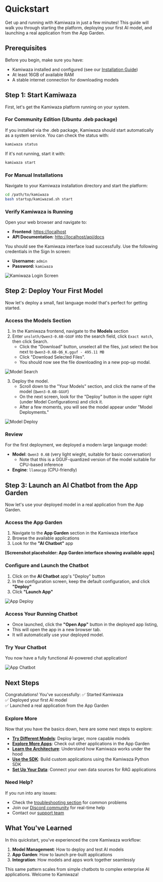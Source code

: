 # Quickstart

Get up and running with Kamiwaza in just a few minutes! This guide will walk you through starting the platform, deploying your first AI model, and launching a real application from the App Garden.

## Prerequisites

Before you begin, make sure you have:
- Kamiwaza installed and configured (see our [Installation Guide](installation/installation_process))
- At least 16GB of available RAM
- A stable internet connection for downloading models

## Step 1: Start Kamiwaza

First, let's get the Kamiwaza platform running on your system.

### For Community Edition (Ubuntu .deb package)
If you installed via the .deb package, Kamiwaza should start automatically as a system service. You can check the status with:

```bash
kamiwaza status
```

If it's not running, start it with:
```bash
kamiwaza start
```

### For Manual Installations
Navigate to your Kamiwaza installation directory and start the platform:

```bash
cd /path/to/kamiwaza
bash startup/kamiwazad.sh start
```

### Verify Kamiwaza is Running

Open your web browser and navigate to:
- **Frontend**: [https://localhost](https://localhost)
- **API Documentation**: [http://localhost/api/docs](http://localhost/api/docs)

You should see the Kamiwaza interface load successfully. Use the following credentials in the Sign In screen:
* **Username:** `admin`
* **Password:** `kamiwaza`

![Kamiwaza Login Screen](/img/quickstart/ss_login.png)


## Step 2: Deploy Your First Model

Now let's deploy a small, fast language model that's perfect for getting started.

### Access the Models Section

1. In the Kamiwaza frontend, navigate to the **Models** section
2. Enter `unsloth/Qwen3-0.6B-GGUF` into the search field, click `Exact match`, then click Search.
    * Click the "Download" button, unselect all the files, just select the box next to `Qwen3-0.6B-Q6_K.gguf - 495.11 MB`
    * Click "Download Selected Files".
    * You should now see the file downloading in a new pop-up modal.

![Model Search](/img/quickstart/ss_model_search.png)

3. Deploy the model.
    * Scroll down to the "Your Models" section, and click the name of the model (`Qwen3-0.6B-GGUF`)
    * On the next screen, look for the "Deploy" button in the upper right (under Model Configurations) and click it.
    * After a few moments, you will see the model appear under "Model Deployments."

![Model Deploy](/img/quickstart/ss_model_deploy.png)

### Review

For the first deployment, we deployed a modern large language model:
- **Model**: `Qwen3 0.6B` (very light wieght, suitable for basic conversation)
    - Note that this is a GGUF-quantized version of the model suitable for CPU-based inference
- **Engine**: `llamacpp` (CPU-friendly)


## Step 3: Launch an AI Chatbot from the App Garden

Now let's use your deployed model in a real application from the App Garden.

### Access the App Garden

1. Navigate to the **App Garden** section in the Kamiwaza interface
2. Browse the available applications
3. Look for the **"AI Chatbot"** app

**[Screenshot placeholder: App Garden interface showing available apps]**

### Configure and Launch the Chatbot

1. Click on the **AI Chatbot** app's "Deploy" button
2. In the configuration screen, keep the default configuration, and click **"Deploy"**
3. Click **"Launch App"**

![App Deploy](/img/quickstart/ss_app.png)

### Access Your Running Chatbot

* Once launched, click the **"Open App"** button in the deployed app listing,
* This will open the app in a new browser tab.
* It will automatically use your deployed model.

### Try Your Chatbot

You now have a fully functional AI-powered chat application!

![App Chatbot](/img/quickstart/ss_chatbot.png)

## Next Steps

Congratulations! You've successfully:
✅ Started Kamiwaza  
✅ Deployed your first AI model  
✅ Launched a real application from the App Garden  

### Explore More

Now that you have the basics down, here are some next steps to explore:

- **[Try Different Models](models)**: Deploy larger, more capable models
- **[Explore More Apps](app-garden)**: Check out other applications in the App Garden
- **[Learn the Architecture](architecture/overview)**: Understand how Kamiwaza works under the hood
- **[Use the SDK](/sdk/intro)**: Build custom applications using the Kamiwaza Python SDK
- **[Set Up Your Data](data-engine)**: Connect your own data sources for RAG applications

### Need Help?

If you run into any issues:
- Check the [troubleshooting section](other-topics) for common problems
- Join our [Discord community](https://discord.gg/cVGBS5rD2U) for real-time help
- Contact our [support team](https://portal.kamiwaza.ai/_hcms/mem/login?redirect_url=https%3A%2F%2Fportal.kamiwaza.ai%2Ftickets-view)

## What You've Learned

In this quickstart, you've experienced the core Kamiwaza workflow:
1. **Model Management**: How to deploy and test AI models
2. **App Garden**: How to launch pre-built applications
3. **Integration**: How models and apps work together seamlessly

This same pattern scales from simple chatbots to complex enterprise AI applications. Welcome to Kamiwaza! 